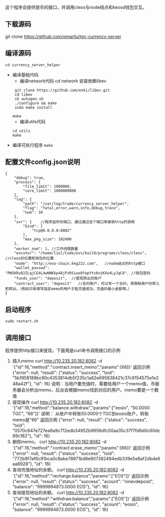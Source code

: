 
这个程序会提供提币的接口，并调用cleos与node结点和keosd钱包交互。

## 下载源码
git clone https://github.com/qmarliu/tgc-currency-server

## 编译源码
`cd currency_server_helper`
+ 编译基础代码
   - 编译network代码
   cd network
   安装依赖libev
   ```
    git clone https://github.com/enki/libev.git
    cd libev
    sh autogen.sh
    ./configure && make
    sudo make install
   ```
    `make`
   - 编译utils代码
   ```
   cd utils
   make
   ```
+ 编译可执行程序
    `make`

## 配置文件config.json说明
```
{
    "debug": true,
    "process": {
        "file_limit": 1000000,
        "core_limit": 1000000000
    },
    "log": {
        "path": "/var/log/trade/currency_server_helper",
        "flag": "fatal,error,warn,info,debug,trace",
        "num": 10
    },
    "svr": {    //程序监听的端口，通过通过这个端口来接收http的调用
        "bind": [
            "tcp@0.0.0.0:8082"
        ],
        "max_pkg_size": 102400
    },
    "worker_num": 1, //工作线程数量
    "excutor": "/home/liul/Code/evs/build/programs/cleos/cleos", //cleos的位置和钱包的位置
    "node": "http://evo-chain.kkg222.com",   //node结点的http接口
    "wallet_passwd": "PW5KRu92ZLqjCG4L4wNNKkp48jPzRSiwo8fepYts6njKXo4LyJqC8", //钱包密码
    "funds_user": "deposit",  //提现转出的账户
    "contract_user": "deposit"   //合约账户，可以写一个合约，来限制用户的转入和转出。（例如只有填写指定memo的用户才能充值成功，充值的最小金额等。）
}
```

## 启动程序
`sudo restart.sh`

## 调用接口
程序提供http接口来提现，下面用是curl命令调用接口的示例
1. 插入memo
curl http://10.235.20.182:8082 -d '{"id":16,"method":"contract.insert_memo","params":[66]}'
返回示例
{"error": null, "result": {"status": "success", "txid": "5b1958188bc90c4353814db5f235c1a62e695838421c37c9154575e1e248a42f"}, "id": 16}
说明：当用户要充值时，需要给用户一个memo值，币服务器会分析出memo，后台会根据memo找到对应的用户。memo要是一个数值
2. 提现操作
curl http://10.235.20.182:8082 -d '{"id":16,"method":"balance.withdraw","params":["eosio", "50.0000 TGC", "66"]}'
说明： 从账户中转账50.0000个TGC到eosio账户，转账memo是"66"
返回示例
{"error": null, "result": {"status": "success", "txid": "0570c647e727ea6a9c712edb34952b9956dfc50aa35c37f7fd6d0c60dc89c182"}, "id": 16}
3. 删除memo。
curl http://10.235.20.182:8082 -d '{"id":16,"method":"contract.erase_memo","params":[66]}'
返回示例
{"error": null, "result": {"status": "success", "txid": "772b9f7af6c91bca0c8abe78971bd8e907382494edb339e5e8af2dbde6aa8928"}, "id": 16}
4. 查询充值地址的余额。
curl http://10.235.20.182:8082 -d '{"id":16,"method":"recharge.balance","params":["EOS"]}'
返回示例
{"error": null, "result": {"status": "success", "acount": "ninevdeposit", "balance": "9999994873.0000 EOS"}, "id": 16}
5. 查询提现地址的余额。
curl http://10.235.20.182:8082 -d '{"id":16,"method":"withdraw.balance","params":["EOS"]}'
返回示例
{"error": null, "result": {"status": "success", "acount": "eosio", "balance": "9999994873.0000 EOS"}, "id": 16}